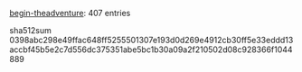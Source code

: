 [begin-theadventure](https://github.com/begin-theadventure): 407 entries

sha512sum 0398abc298e49ffac648ff5255501307e193d0d269e4912cb30ff5e33eddd13accbf45b5e2c7d556dc375351abe5bc1b30a09a2f210502d08c928366f1044889